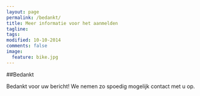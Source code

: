 ```yaml
---
layout: page
permalink: /bedankt/
title: Meer informatie voor het aanmelden
tagline: 
tags: 
modified: 10-10-2014
comments: false
image:
  feature: bike.jpg
---
```



##Bedankt

Bedankt voor uw bericht! We nemen zo spoedig mogelijk contact met u op.


